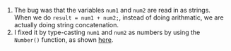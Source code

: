1. The bug was that the variables `num1` and `num2` are read in as strings. When we do `result = num1 + num2;`, instead of doing arithmatic, we are actually doing string concatenation. 
2. I fixed it by type-casting `num1` and `num2` as numbers by using the `Number()` function, as shown [here](fix.png). 